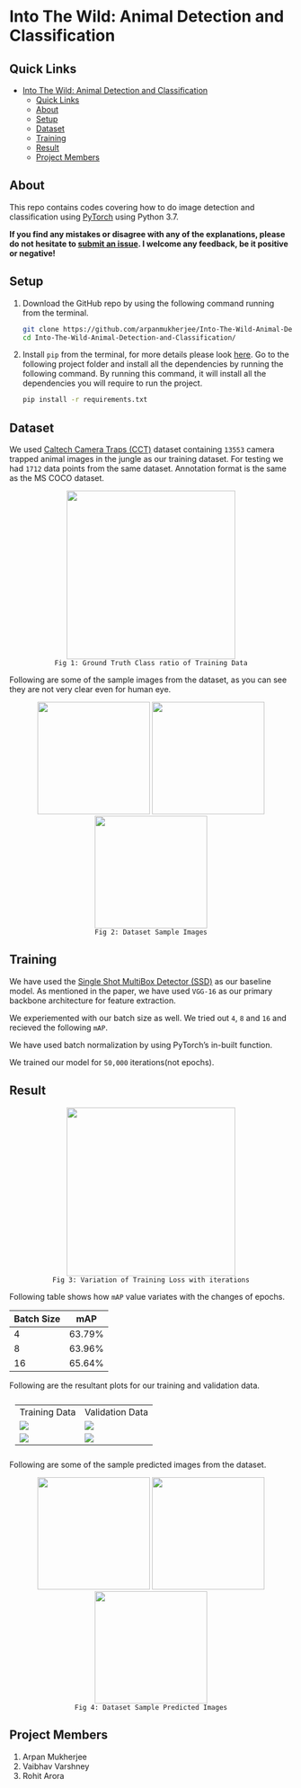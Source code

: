 # Into The Wild: Animal Detection and Classification

## Quick Links

- [Into The Wild: Animal Detection and Classification](#into-the-wild-animal-detection-and-classification)
  - [Quick Links](#quick-links)
  - [About](#about)
  - [Setup](#setup)
  - [Dataset](#dataset)
  - [Training](#training)
  - [Result](#result)
  - [Project Members](#project-members)

## About

This repo contains codes covering how to do image detection and classification using [PyTorch](https://github.com/pytorch/pytorch) using Python 3.7.

**If you find any mistakes or disagree with any of the explanations, please do not hesitate to [submit an issue](https://github.com/arpanmukherjee/Into-The-Wild-Animal-Detection-and-Classification/issues/new). I welcome any feedback, be it positive or negative!**

## Setup

1. Download the GitHub repo by using the following command running from the terminal.

    ```bash
    git clone https://github.com/arpanmukherjee/Into-The-Wild-Animal-Detection-and-Classification.git
    cd Into-The-Wild-Animal-Detection-and-Classification/
    ```

2. Install `pip` from the terminal, for more details please look [here](https://pypi.org/project/pip/). Go to the following project folder and install all the dependencies by running the following command. By running this command, it will install all the dependencies you will require to run the project.

    ```bash
    pip install -r requirements.txt
    ```

## Dataset

We used [Caltech Camera Traps (CCT)](https://beerys.github.io/CaltechCameraTraps/) dataset containing `13553` camera trapped animal images in the jungle as our training dataset. For testing we had `1712` data points from the same dataset. Annotation format is the same as the MS COCO dataset.

<p align="center">
	<img src="images/ground_truth.jpeg" height='300px'/><br>
	<code>Fig 1: Ground Truth Class ratio of Training Data</code>
</p>

Following are some of the sample images from the dataset, as you can see they are not very clear even for human eye.

<p align="center">
	<img src="images/sample_1.jpeg" height='200px'/>
    <img src="images/sample_2.jpeg" height='200px'/>
    <img src="images/sample_3.jpeg" height='200px'/>
    <br>
	<code>Fig 2: Dataset Sample Images</code>
</p>

## Training

We have used the [Single Shot MultiBox Detector (SSD)](https://arxiv.org/abs/1512.02325) as our baseline model. As mentioned in the paper, we have used `VGG-16` as our primary backbone architecture for feature extraction.

We experiemented with our batch size as well. We tried out `4`, `8` and `16` and recieved the following `mAP`.

We have used batch normalization by using PyTorch’s in-built function.

We trained our model for `50,000` iterations(not epochs).

## Result

<p align="center">
	<img src="images/loss.jpeg" height='300px'/><br>
	<code>Fig 3: Variation of Training Loss with iterations</code>
</p>

Following table shows how `mAP` value variates with the changes of epochs.

| Batch Size | mAP    |
|------------|--------|
| 4          | 63.79% |
| 8          | 63.96% |
| 16         | 65.64% |

Following are the resultant plots for our training and validation data.

<table style="padding:10px">
    <tr>
        <td style="text-align: center"> Training Data </td>
        <td style="text-align: center"> Validation Data </td>
    </tr>
    <tr>
        <td>
            <img src="images/training_mAP.jpeg"/>
        </td>
        <td>
            <img src="images/testing_mAP.jpeg"/>
        </td>
    </tr>
    <tr>
        <td>
            <img src="images/training_predict.jpeg"/>
        </td>
        <td>
            <img src="images/testing_predict.jpeg"/>
        </td>
    </tr>
</table>

Following are some of the sample predicted images from the dataset.
<p align="center">
	<img src="images/predict_1.jpeg" height='200px'/>
    <img src="images/predict_2.jpeg" height='200px'/>
    <img src="images/predict_3.jpeg" height='200px'/>
    <br>
	<code>Fig 4: Dataset Sample Predicted Images</code>
</p>

## Project Members
1. Arpan Mukherjee
2. Vaibhav Varshney
3. Rohit Arora
